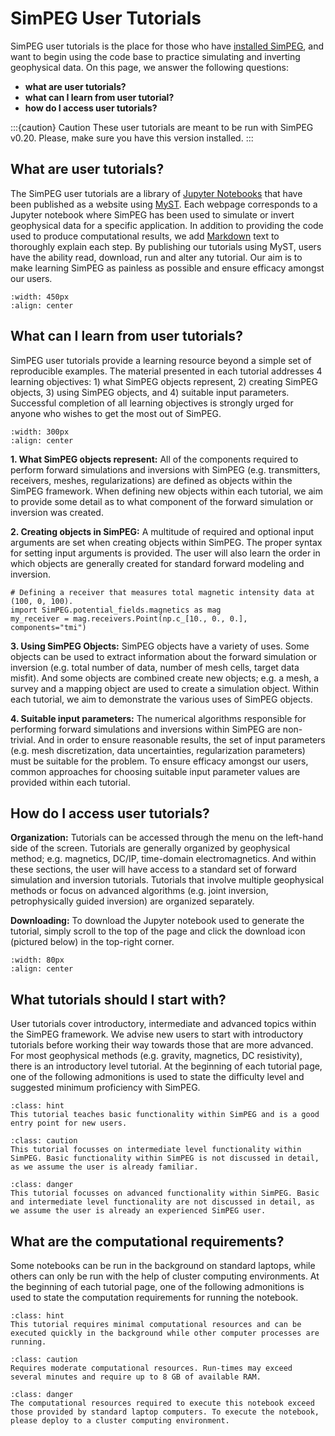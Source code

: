 SimPEG User Tutorials
=====================

SimPEG user tutorials is the place for those who have [installed SimPEG](https://docs.simpeg.xyz/content/getting_started/installing.html), and want to begin using the code base to practice simulating and inverting geophysical data. On this page, we answer the following questions:

- **what are user tutorials?**
- **what can I learn from user tutorial?**
- **how do I access user tutorials?**



:::{caution} Caution
These user tutorials are meant to be run with SimPEG v0.20. Please, make sure
you have this version installed.
:::


What are user tutorials?
------------------------

The SimPEG user tutorials are a library of [Jupyter Notebooks](https://jupyter.org/) that have been published as a website using [MyST](https://mystmd.org/). Each webpage corresponds to a Jupyter notebook where SimPEG has been used to simulate or invert geophysical data for a specific application. In addition to providing the code used to produce computational results, we add [Markdown](https://www.markdownguide.org/) text to thoroughly explain each step. By publishing our tutorials using MyST, users have the ability read, download, run and alter any tutorial. Our aim is to make learning SimPEG as painless as possible and ensure efficacy amongst our users.


```{figure} ./assets/website_images/title_image.png
:width: 450px
:align: center
```


What can I learn from user tutorials?
-------------------------------------

SimPEG user tutorials provide a learning resource beyond a simple set of reproducible examples. The material presented in each tutorial addresses 4 learning objectives: 1) what SimPEG objects represent, 2) creating SimPEG objects, 3) using SimPEG objects, and 4) suitable input parameters. Successful completion of all learning objectives is strongly urged for anyone who wishes to get the most out of SimPEG.


```{figure} ./assets/website_images/learning_image_2.png
:width: 300px
:align: center
```

**1. What SimPEG objects represent:** All of the components required to perform forward simulations and inversions with SimPEG (e.g. transmitters, receivers, meshes, regularizations) are defined as objects within the SimPEG framework. When defining new objects within each tutorial, we aim to provide some detail as to what component of the forward simulation or inversion was created. 

**2. Creating objects in SimPEG:** A multitude of required and optional input arguments are set when creating objects within SimPEG. The proper syntax for setting input arguments is provided. The user will also learn the order in which objects are generally created for standard forward modeling and inversion.

```
# Defining a receiver that measures total magnetic intensity data at (100, 0, 100).
import SimPEG.potential_fields.magnetics as mag
my_receiver = mag.receivers.Point(np.c_[10., 0., 0.], components="tmi")
```

**3. Using SimPEG Objects:** SimPEG objects have a variety of uses. Some objects can be used to extract information about the forward simulation or inversion (e.g. total number of data, number of mesh cells, target data misfit). And some objects are combined create new objects; e.g. a mesh, a survey and a mapping object are used to create a simulation object. Within each tutorial, we aim to demonstrate the various uses of SimPEG objects.

**4. Suitable input parameters:** The numerical algorithms responsible for performing forward simulations and inversions within SimPEG are non-trivial. And in order to ensure reasonable results, the set of input parameters (e.g. mesh discretization, data uncertainties, regularization parameters) must be suitable for the problem. To ensure efficacy amongst our users, common approaches for choosing suitable input parameter values are provided within each tutorial.


How do I access user tutorials?
-------------------------------

**Organization:** Tutorials can be accessed through the menu on the left-hand side of the screen. Tutorials are generally organized by geophysical method; e.g. magnetics, DC/IP, time-domain electromagnetics. And within these sections, the user will have access to a standard set of forward simulation and inversion tutorials. Tutorials that involve multiple geophysical methods or focus on advanced algorithms (e.g. joint inversion, petrophysically guided inversion) are organized separately.

**Downloading:** To download the Jupyter notebook used to generate the tutorial, simply scroll to the top of the page and click the download icon (pictured below) in the top-right corner.

```{figure} ./assets/website_images/download_image.png
:width: 80px
:align: center
```

What tutorials should I start with?
-----------------------------------

User tutorials cover introductory, intermediate and advanced topics within the SimPEG framework. We advise new users to start with introductory tutorials before working their way towards those that are more advanced. For most geophysical methods (e.g. gravity, magnetics, DC resistivity), there is an introductory level tutorial. At the beginning of each tutorial page, one of the following admonitions is used to state the difficulty level and suggested minimum proficiency with SimPEG. 


```{admonition} Introductory notebook
:class: hint
This tutorial teaches basic functionality within SimPEG and is a good entry point for new users.
```

```{admonition} Intermediate notebook
:class: caution
This tutorial focusses on intermediate level functionality within SimPEG. Basic functionality within SimPEG is not discussed in detail, as we assume the user is already familiar. 
```

```{admonition} Advanced notebook
:class: danger
This tutorial focusses on advanced functionality within SimPEG. Basic and intermediate level functionality are not discussed in detail, as we assume the user is already an experienced SimPEG user.
```

What are the computational requirements?
----------------------------------------

Some notebooks can be run in the background on standard laptops, while others can only be run with the help of cluster computing environments. At the beginning of each tutorial page, one of the following admonitions is used to state the computation requirements for running the notebook.

```{admonition} Light-weight notebook
:class: hint
This tutorial requires minimal computational resources and can be executed quickly in the background while other computer processes are running.
```

```{admonition} Medium-weight notebook
:class: caution
Requires moderate computational resources. Run-times may exceed several minutes and require up to 8 GB of available RAM.
```

```{admonition} Computationally intensive notebook
:class: danger
The computational resources required to execute this notebook exceed those provided by standard laptop computers. To execute the notebook, please deploy to a cluster computing environment.
```

